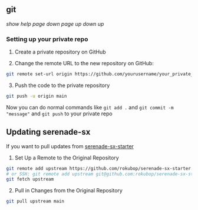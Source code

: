 ## git

*show help* *page down* *page up* *down <num>* *up <num>*

### Setting up your private repo

1. Create a private repository on GitHub

2. Change the remote URL to the new repository on GitHub:
   
```bash
git remote set-url origin https://github.com/yourusername/your_private_repo.git
```

3. Push the code to the private repository
```bash
git push -u origin main
```

Now you can do normal commands like `git add .` and `git commit -m "message"` and `git push` to your private repo


## Updating serenade-sx

If you want to pull updates from [serenade-sx-starter](https://github.com/rokubop/serenade-sx-starter)

1. Set Up a Remote to the Original Repository
```bash
git remote add upstream https://github.com/rokubop/serenade-sx-starter.git
# or SSH: git remote add upstream git@github.com:rokubop/serenade-sx-starter.git
git fetch upstream
```

2. Pull in Changes from the Original Repository
```bash
git pull upstream main
```